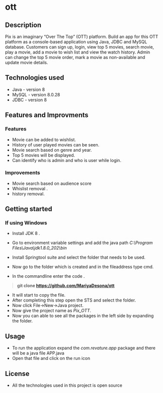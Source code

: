 # ott
## Description
Pix is an imaginary “Over The Top” (OTT) platform. Build an app for this OTT platform as a console-based application using Java, JDBC and MySQL database. Customers can sign up, login, view top 5 movies, search movie, play a movie, add a movie to wish list and view the watch history. Admin can change the top 5 movie order, mark a movie as non-available and update movie details.
## Technologies used
* Java - version 8
* MySQL - version 8.0.28
* JDBC - version 8
## Features and Improvments
### Features
* Movie can be added to wishlist.
* History of user played movies can be seen.
* Movie search based on genre and year.
* Top 5 movies will be displayed.
* Can identify who is admin and who is user while login.
### Improvements
* Movie search based on audience score
* Whislist removal .
* history removal.
## Getting started
### If using Windows
* Install JDK 8 .
* Go to environment variable settings and add the java path *C:\Program Files\Java\jdk1.8.0_202\bin*

* Install Springtool suite and select the folder that needs to be used.
* Now go to the folder which is created and in the fileaddress type cmd.
* In the commandline enter the code .
> **git clone https://github.com/MariyaDesona/ott**
* It will start to copy the file.
* After completing this step open the STS and select the folder.
* Now click File->New->Java project.
* Now give the project name as *Pix_OTT*.
* Now you can able to see all the packages in the left side by expanding the folder.
## Usage
* To run the application expand the *com.revature.app* package and there will be a java file APP.java
* Open that file and click on the run icon
## License
* All the technologies used in this project is open source

